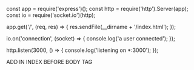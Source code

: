 const app = require('express')();
const http = require('http').Server(app);
const io = require('socket.io')(http);

app.get('/', (req, res) => {
res.sendFile(\_\_dirname + '/index.html');
});

io.on('connection', (socket) => {
console.log('a user connected');
});

http.listen(3000, () => {
console.log('listening on \*:3000');
});

ADD IN INDEX BEFORE BODY TAG

<script src="/socket.io/socket.io.js"></script>
<script>
  var socket = io();
</script>
